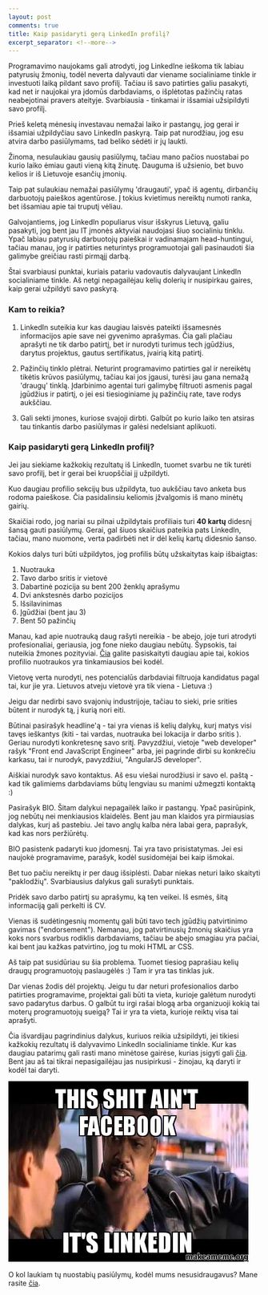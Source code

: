 ```yaml
---
layout: post
comments: true
title: Kaip pasidaryti gerą LinkedIn profilį?
excerpt_separator: <!--more-->
---
```


Programavimo naujokams gali atrodyti, jog LinkedIne ieškoma tik labiau patyrusių žmonių, todėl neverta dalyvauti dar viename socialiniame tinkle ir
investuoti laiką pildant savo profilį. Tačiau iš savo patirties galiu pasakyti, kad net ir naujokai yra įdomūs darbdaviams, o išplėtotas pažinčių
ratas neabejotinai pravers ateityje. Svarbiausia - tinkamai ir išsamiai užsipildyti savo profilį.

 <!--more-->

Prieš keletą mėnesių investavau nemažai laiko ir pastangų, jog gerai ir išsamiai užpildyčiau savo LinkedIn paskyrą. Taip pat nurodžiau, jog esu
atvira darbo pasiūlymams, tad beliko sėdėti ir jų laukti.

Žinoma, nesulaukiau gausių pasiūlymų, tačiau mano pačios nuostabai po kurio laiko ėmiau gauti vieną kitą žinutę. Dauguma iš užsienio, bet buvo
kelios ir iš Lietuvoje esančių įmonių.

Taip pat sulaukiau nemažai pasiūlymų 'draugauti', ypač iš agentų, dirbančių darbuotojų paieškos agentūrose. Į tokius kvietimus nereiktų numoti
ranka, bet išsamiau apie tai truputį vėliau.

Galvojantiems, jog LinkedIn populiarus visur išskyrus Lietuvą, galiu pasakyti, jog bent jau IT įmonės aktyviai naudojasi šiuo socialiniu tinklu.
Ypač labiau patyrusių darbuotojų paieškai ir vadinamajam head-huntingui, tačiau manau, jog ir patirties neturintys programuotojai gali
pasinaudoti šia galimybe greičiau rasti pirmąjį darbą.

Štai svarbiausi punktai, kuriais patariu vadovautis dalyvaujant LinkedIn socialiniame tinkle. Aš netgi nepagailėjau kelių dolerių ir nusipirkau
gaires, kaip gerai užpildyti savo paskyrą.

### Kam to reikia?

1. LinkedIn suteikia kur kas daugiau laisvės pateikti išsamesnės informacijos apie save nei gyvenimo aprašymas. Čia gali plačiau
aprašyti ne tik darbo patirtį, bet ir nurodyti turimus tech įgūdžius, darytus projektus, gautus sertifikatus, įvairią kitą patirtį.

2. Pažinčių tinklo plėtrai. Neturint programavimo patirties gal ir nereikėtų tikėtis krūvos pasiūlymų, tačiau kai jos įgausi, turėsi jau gana
nemažą 'draugų' tinklą. Įdarbinimo agentai turi galimybę filtruoti asmenis pagal įgūdžius ir patirtį, o jei esi tiesioginiame jų
pažinčių rate, tave rodys aukščiau.

3. Gali sekti įmones, kuriose svajoji dirbti. Galbūt po kurio laiko ten atsiras tau tinkantis darbo pasiūlymas ir galėsi nedelsiant aplikuoti.

### Kaip pasidaryti gerą LinkedIn profilį?

Jei jau siekiame kažkokių rezultatų iš LinkedIn, tuomet svarbu ne tik turėti savo profilį, bet ir gerai bei kruopščiai jį užpildyti.

Kuo daugiau profilio sekcijų bus užpildyta, tuo aukščiau tavo anketa bus rodoma paieškose. Čia pasidalinsiu keliomis įžvalgomis iš mano minėtų
gairių.

Skaičiai rodo, jog nariai su pilnai užpildytais profiliais turi **40 kartų** didesnį šansą gauti pasiūlymų. Gerai, gal šiuos skaičius pateikia
 pats LinkedIn, tačiau, mano nuomone, verta padirbėti net ir dėl kelių kartų didesnio šanso.

Kokios dalys turi būti užpildytos, jog profilis būtų užskaitytas kaip išbaigtas:

1. Nuotrauka
2. Tavo darbo sritis ir vietovė
3. Dabartinė pozicija su bent 200 ženklų aprašymu
4. Dvi ankstesnės darbo pozicijos
5. Išsilavinimas
6. Įgūdžiai (bent jau 3)
7. Bent 50 pažinčių

Manau, kad apie nuotrauką daug rašyti nereikia - be abejo, joje turi atrodyti profesionaliai, geriausia, jog fone nieko daugiau nebūtų.
Šypsokis, tai nuteikia žmones pozityviai.
 <a href="https://blog.bufferapp.com/best-profile-picture-science-research-psychology" target="_blank">Čia</a>
 galite pasiskaityti daugiau apie tai, kokios profilio nuotraukos yra tinkamiausios bei kodėl.

Vietovę verta nurodyti, nes potencialūs darbdaviai filtruoja kandidatus pagal tai, kur jie yra. Lietuvos atveju vietovė yra tik viena - Lietuva :)

Jeigu dar nedirbi savo svajonių industrijoje, tačiau to sieki, prie srities būtent ir nurodyk tą, į kurią nori eiti.

 Būtinai pasirašyk headline'ą - tai yra vienas iš kelių dalykų, kurį matys visi tavęs ieškantys (kiti - tai vardas, nuotrauka bei lokacija ir darbo sritis ).
 Geriau nurodyti konkretesnę savo sritį.
 Pavyzdžiui, vietoje "web developer" rašyk "Front end JavaScript Engineer" arba, jei pagrinde dirbi su konkrečiu karkasu, tai ir nurodyk, pavyzdžiui,
 "AngularJS developer".

 Aiškiai nurodyk savo kontaktus. Aš esu viešai nurodžiusi ir savo el. paštą - kad tik galimiems darbdaviams būtų lengviau su manimi užmegzti
 kontaktą :)

 Pasirašyk BIO. Šitam dalykui nepagailėk laiko ir pastangų. Ypač pasirūpink, jog nebūtų nei menkiausios klaidelės. Bent jau man klaidos yra
 pirmiausias dalykas, kurį aš pastebiu. Jei tavo anglų kalba nėra labai gera, paprašyk, kad kas nors peržiūrėtų.

 BIO pasistenk padaryti kuo įdomesnį. Tai yra tavo prisistatymas. Jei esi naujokė programavime, parašyk, kodėl susidomėjai bei kaip išmokai.

 Bet tuo pačiu nereiktų ir per daug išsiplėsti. Dabar niekas neturi laiko skaityti "paklodžių". Svarbiausius dalykus gali surašyti punktais.

 Pridėk savo darbo patirtį su aprašymu, ką ten veikei. Iš esmės, šitą informaciją gali perkelti iš CV.

 Vienas iš sudėtingesnių momentų gali būti tavo tech įgūdžių patvirtinimo gavimas ("endorsement"). Nemanau, jog patvirtinusių žmonių skaičius yra
  koks nors svarbus rodiklis darbdaviams, tačiau be abejo smagiau yra pačiai, kai bent jau kažkas patvirtino, jog tu moki HTML ar CSS.

  Aš taip pat susidūriau su šia problema. Tuomet tiesiog paprašiau kelių draugų programuotojų paslaugėlės :) Tam ir yra tas tinklas juk.

Dar vienas žodis dėl projektų. Jeigu tu dar neturi profesionalios darbo patirties programavime, projektai gali būti ta vieta, kurioje galėtum
nurodyti savo padarytus darbus. O galbūt tu irgi rašai blogą arba organizuoji kokią tai moterų programuotojų sueigą? Tai ir yra ta vieta, kurioje
reiktų visa tai aprašyti.

Čia išvardijau pagrindinius dalykus, kuriuos reikia užsipildyti, jei tikiesi kažkokių rezultatų iš dalyvavimo LinkedIn socialiniame tinkle.
Kur kas daugiau patarimų gali rasti mano minėtose gairėse, kurias įsigyti gali <a href="http://learntocodewith.me/linkedin-crash-course/" target="_blank">čia</a>.
 Bent jau aš tai tikrai nepasigailėjau jas nusipirkusi -
 žinojau, ką daryti ir kodėl tai daryti.

 ![This-shit-aint-facebook](/assets/this-shit-aint-facebook.jpg)

 O kol laukiam tų nuostabių pasiūlymų, kodėl mums nesusidraugavus? Mane rasite <a href="http://www.linkedin.com/in/inga-vaiciakauskaite" target="_blank">čia</a>.





